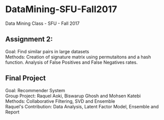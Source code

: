 # DataMining-SFU-Fall2017
Data Mining Class - SFU - Fall 2017 

## Assignment 2: 
Goal: Find similar pairs in large datasets  
Methods: Creation of signature matrix using permutaitons and a hash function. Analysis of False Positives and False Negatives rates.  

## Final Project 
Goal: Recommender System  
Group Project: Raquel Aoki, Biswarup Ghosh and Mohsen Katebi  
Methods: Collaborative Filtering, SVD and Ensemble  
Raquel's Contribution: Data Analysis, Latent Factor Model, Ensemble and Report  
